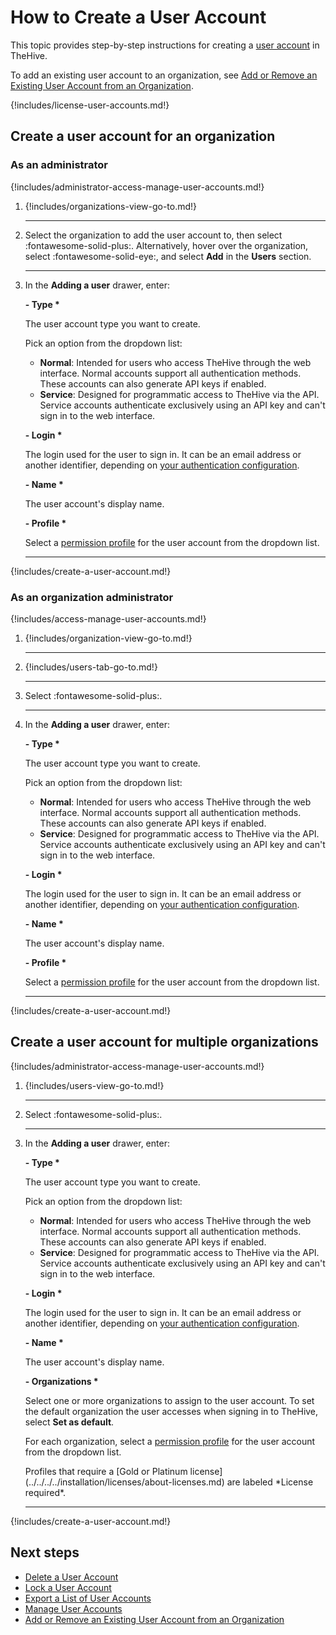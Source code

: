 # How to Create a User Account

This topic provides step-by-step instructions for creating a [user account](about-user-accounts.md) in TheHive.

To add an existing user account to an organization, see [Add or Remove an Existing User Account from an Organization](../../../../administration/organizations/add-remove-an-existing-user-account-from-an-organization.md).

{!includes/license-user-accounts.md!}

## Create a user account for an organization

### As an administrator

{!includes/administrator-access-manage-user-accounts.md!}

1. {!includes/organizations-view-go-to.md!}

    ---

2. Select the organization to add the user account to, then select :fontawesome-solid-plus:. Alternatively, hover over the organization, select :fontawesome-solid-eye:, and select **Add** in the **Users** section.

    ---

3. In the **Adding a user** drawer, enter:

    **- Type \***

    The user account type you want to create.

    Pick an option from the dropdown list:

    * **Normal**: Intended for users who access TheHive through the web interface. Normal accounts support all authentication methods. These accounts can also generate API keys if enabled.
    * **Service**: Designed for programmatic access to TheHive via the API. Service accounts authenticate exclusively using an API key and can't sign in to the web interface.

    **- Login \***

    The login used for the user to sign in. It can be an email address or another identifier, depending on [your authentication configuration](../../../../administration/authentication/configure-authentication.md).

    **- Name \***

    The user account's display name.

    **- Profile \***

    Select a [permission profile](../../../../administration/profiles/about-profiles.md) for the user account from the dropdown list.

    ---

{!includes/create-a-user-account.md!}

### As an organization administrator

{!includes/access-manage-user-accounts.md!}

1. {!includes/organization-view-go-to.md!}

    ---

2. {!includes/users-tab-go-to.md!}

    ---

3. Select :fontawesome-solid-plus:.

    ---

4. In the **Adding a user** drawer, enter:

    **- Type \***

    The user account type you want to create.

    Pick an option from the dropdown list:

    * **Normal**: Intended for users who access TheHive through the web interface. Normal accounts support all authentication methods. These accounts can also generate API keys if enabled.
    * **Service**: Designed for programmatic access to TheHive via the API. Service accounts authenticate exclusively using an API key and can't sign in to the web interface.

    **- Login \***

    The login used for the user to sign in. It can be an email address or another identifier, depending on [your authentication configuration](../../../../administration/authentication/configure-authentication.md).

    **- Name \***

    The user account's display name.

    **- Profile \***

    Select a [permission profile](../../../../administration/profiles/about-profiles.md) for the user account from the dropdown list.

    ---

{!includes/create-a-user-account.md!}

## Create a user account for multiple organizations

{!includes/administrator-access-manage-user-accounts.md!}

1. {!includes/users-view-go-to.md!}

    ---

2. Select :fontawesome-solid-plus:.

    ---

3. In the **Adding a user** drawer, enter:

    **- Type \***

    The user account type you want to create.

    Pick an option from the dropdown list:

    * **Normal**: Intended for users who access TheHive through the web interface. Normal accounts support all authentication methods. These accounts can also generate API keys if enabled.
    * **Service**: Designed for programmatic access to TheHive via the API. Service accounts authenticate exclusively using an API key and can't sign in to the web interface.

    **- Login \***

    The login used for the user to sign in. It can be an email address or another identifier, depending on [your authentication configuration](../../../../administration/authentication/configure-authentication.md).

    **- Name \***

    The user account's display name.

    **- Organizations \***

    Select one or more organizations to assign to the user account. To set the default organization the user accesses when signing in to TheHive, select **Set as default**.

    For each organization, select a [permission profile](../../../../administration/profiles/about-profiles.md) for the user account from the dropdown list.

    <!-- md:version 5.4.3 --> Profiles that require a [Gold or Platinum license](../../../../installation/licenses/about-licenses.md) are labeled *License required*. 

    ---

{!includes/create-a-user-account.md!}

<h2>Next steps</h2>

* [Delete a User Account](delete-a-user-account.md)
* [Lock a User Account](lock-a-user-account.md)
* [Export a List of User Accounts](export-list-user-accounts.md)
* [Manage User Accounts](manage-user-accounts.md)
* [Add or Remove an Existing User Account from an Organization](../../../../administration/organizations/add-remove-an-existing-user-account-from-an-organization.md)